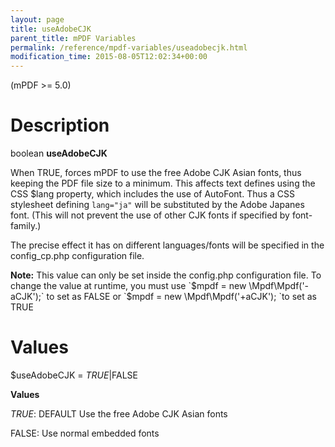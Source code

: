 ```yaml
---
layout: page
title: useAdobeCJK
parent_title: mPDF Variables
permalink: /reference/mpdf-variables/useadobecjk.html
modification_time: 2015-08-05T12:02:34+00:00
---
```


(mPDF >= 5.0)

# Description

boolean **useAdobeCJK**

When <span class="smallblock">TRUE</span>, forces mPDF to use the free Adobe CJK Asian fonts, thus keeping the PDF file
 size to a minimum. This affects text defines using the CSS <span class="parameter">$lang</span> property, which includes
 the use of AutoFont. Thus a CSS stylesheet defining `lang="ja"` will be substituted by the Adobe Japanes font. (This
 will not prevent the use of other CJK fonts if specified by font-family.)

The precise effect it has on different languages/fonts will be specified in the <span class="filename">config_cp.php</span>
 configuration file.

<div class="alert alert-info" role="alert">
	<strong>Note:</strong> This value can only be set inside the <span class="filename">config.php</span>
	configuration file. To change the value at runtime, you must use `$mpdf = new \Mpdf\Mpdf('-aCJK');` to set as
	<span class="smallblock">FALSE</span> or `$mpdf = new \Mpdf\Mpdf('+aCJK'); `to set as
	<span class="smallblock">TRUE</span>
</div>

# Values

<span class="parameter">$useAdobeCJK</span> = *<span class="smallblock">TRUE</span>*|<span class="smallblock">FALSE</span>

**Values**

*<span class="smallblock">TRUE</span>*: <span class="smallblock">DEFAULT</span> Use the free Adobe CJK Asian fonts

<span class="smallblock">FALSE</span>: Use normal embedded fonts

